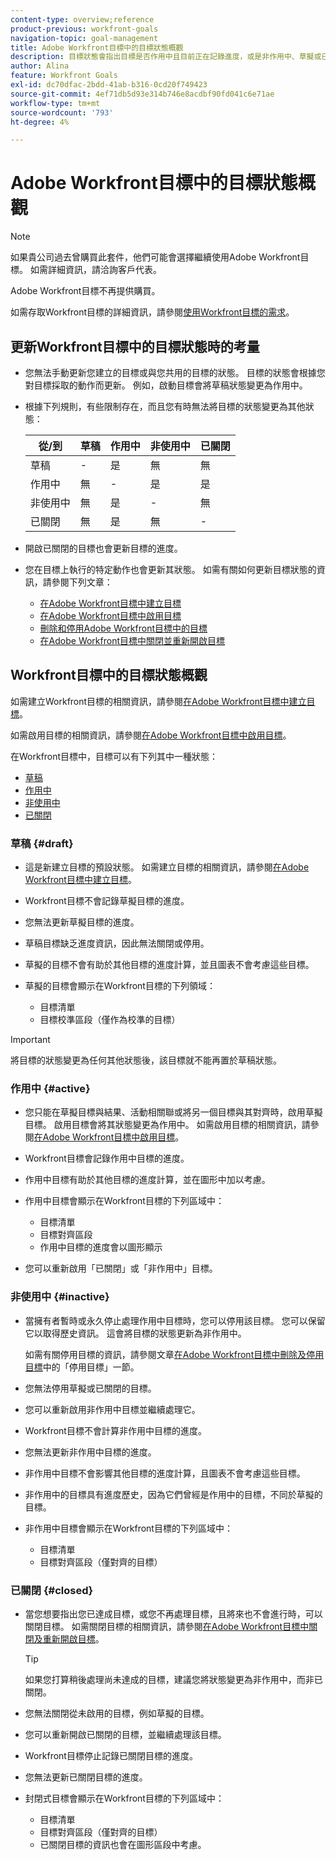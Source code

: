 ```yaml
---
content-type: overview;reference
product-previous: workfront-goals
navigation-topic: goal-management
title: Adobe Workfront目標中的目標狀態概觀
description: 目標狀態會指出目標是否作用中且目前正在記錄進度，或是非作用中、草擬或已經達成。
author: Alina
feature: Workfront Goals
exl-id: dc70dfac-2bdd-41ab-b316-0cd20f749423
source-git-commit: 4ef71db5d93e314b746e8acdbf90fd041c6e71ae
workflow-type: tm+mt
source-wordcount: '793'
ht-degree: 4%

---
```


# Adobe Workfront目標中的目標狀態概觀

<!--Audited: 4/2025-->

>[!NOTE]
>
>如果貴公司過去曾購買此套件，他們可能會選擇繼續使用Adobe Workfront目標。 如需詳細資訊，請洽詢客戶代表。
>
>Adobe Workfront目標不再提供購買。
>
>如需存取Workfront目標的詳細資訊，請參閱[使用Workfront目標的需求](/help/quicksilver/workfront-goals/goal-management/access-needed-for-wf-goals.md)。

<!--Old:

>[!IMPORTANT]
>
>Your organization must have the following to use the functionality described in this article:
>
>* For the new plan and license structure:
>
>   * The Ultimate Workfront plan 
>    
>* For the current plan and license structure: 
>
>   * A Pro or higher Workfront plan
>   * An Adobe Workfront Goals license in addition to a Workfront license.
>
>Contact your Workfront account manager to learn about a Workfront Goals license.    
> 
>For additional information about access to Workfront Goals, see [Requirements to use Workfront Goals](/help/quicksilver/workfront-goals/goal-management/access-needed-for-wf-goals.md).   -->

## 更新Workfront目標中的目標狀態時的考量

* 您無法手動更新您建立的目標或與您共用的目標的狀態。 目標的狀態會根據您對目標採取的動作而更新。 例如，啟動目標會將草稿狀態變更為作用中。
* 根據下列規則，有些限制存在，而且您有時無法將目標的狀態變更為其他狀態：

  | 從/到 | 草稿 | 作用中 | 非使用中 | 已關閉 |
  |---|---|---|---|---|
  | 草稿 | - | 是 | 無 | 無 |
  | 作用中 | 無 | - | 是 | 是 |
  | 非使用中 | 無 | 是 | - | 無 |
  | 已關閉 | 無 | 是 | 無 | - |

* 開啟已關閉的目標也會更新目標的進度。
* 您在目標上執行的特定動作也會更新其狀態。 如需有關如何更新目標狀態的資訊，請參閱下列文章：

   * [在Adobe Workfront目標中建立目標](../../workfront-goals/goal-management/create-goals.md)
   * [在Adobe Workfront目標中啟用目標](../../workfront-goals/goal-management/activate-goals.md)
   * [刪除和停用Adobe Workfront目標中的目標](../../workfront-goals/goal-management/delete-and-deactivate-goals.md)
   * [在Adobe Workfront目標中關閉並重新開啟目標](../../workfront-goals/goal-management/close-and-reopen-goals.md)

## Workfront目標中的目標狀態概觀

如需建立Workfront目標的相關資訊，請參閱[在Adobe Workfront目標中建立目標](../../workfront-goals/goal-management/create-goals.md)。

如需啟用目標的相關資訊，請參閱[在Adobe Workfront目標中啟用目標](../../workfront-goals/goal-management/activate-goals.md)。

在Workfront目標中，目標可以有下列其中一種狀態：

* [草稿](#draft)
* [作用中](#active)
* [非使用中](#inactive)
* [已關閉](#closed)

### 草稿 {#draft}

* 這是新建立目標的預設狀態。 如需建立目標的相關資訊，請參閱[在Adobe Workfront目標中建立目標](../../workfront-goals/goal-management/create-goals.md)。
* Workfront目標不會記錄草擬目標的進度。
* 您無法更新草擬目標的進度。
* 草稿目標缺乏進度資訊，因此無法關閉或停用。
* 草擬的目標不會有助於其他目標的進度計算，並且圖表不會考慮這些目標。
* 草擬的目標會顯示在Workfront目標的下列領域：

   * 目標清單
   * 目標校準區段（僅作為校準的目標）


>[!IMPORTANT]
>
>將目標的狀態變更為任何其他狀態後，該目標就不能再置於草稿狀態。

### 作用中 {#active}

* 您只能在草擬目標與結果、活動相關聯或將另一個目標與其對齊時，啟用草擬目標。 啟用目標會將其狀態變更為作用中。 如需啟用目標的相關資訊，請參閱[在Adobe Workfront目標中啟用目標](../../workfront-goals/goal-management/activate-goals.md)。
* Workfront目標會記錄作用中目標的進度。
* 作用中目標有助於其他目標的進度計算，並在圖形中加以考慮。
* 作用中目標會顯示在Workfront目標的下列區域中：

   * 目標清單
   * 目標對齊區段
   * 作用中目標的進度會以圖形顯示

* 您可以重新啟用「已關閉」或「非作用中」目標。

### 非使用中 {#inactive}

* 當擁有者暫時或永久停止處理作用中目標時，您可以停用該目標。 您可以保留它以取得歷史資訊。 這會將目標的狀態更新為非作用中。

  如需有關停用目標的資訊，請參閱文章[在Adobe Workfront目標中刪除及停用目標](../../workfront-goals/goal-management/delete-and-deactivate-goals.md)中的「停用目標」一節。

* 您無法停用草擬或已關閉的目標。
* 您可以重新啟用非作用中目標並繼續處理它。
* Workfront目標不會計算非作用中目標的進度。
* 您無法更新非作用中目標的進度。
* 非作用中目標不會影響其他目標的進度計算，且圖表不會考慮這些目標。
* 非作用中的目標具有進度歷史，因為它們曾經是作用中的目標，不同於草擬的目標。
* 非作用中目標會顯示在Workfront目標的下列區域中：

   * 目標清單
   * 目標對齊區段（僅對齊的目標）

### 已關閉 {#closed}

* 當您想要指出您已達成目標，或您不再處理目標，且將來也不會進行時，可以關閉目標。 如需關閉目標的相關資訊，請參閱[在Adobe Workfront目標中關閉及重新開啟目標](../../workfront-goals/goal-management/close-and-reopen-goals.md)。

  >[!TIP]
  >
  >如果您打算稍後處理尚未達成的目標，建議您將狀態變更為非作用中，而非已關閉。

* 您無法關閉從未啟用的目標，例如草擬的目標。
* 您可以重新開啟已關閉的目標，並繼續處理該目標。
* Workfront目標停止記錄已關閉目標的進度。
* 您無法更新已關閉目標的進度。
* 封閉式目標會顯示在Workfront目標的下列區域中：

   * 目標清單
   * 目標對齊區段（僅對齊的目標）
   * 已關閉目標的資訊也會在圖形區段中考慮。

